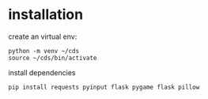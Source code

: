 # installation 

create an virtual env:
```
python -m venv ~/cds
source ~/cds/bin/activate
```

install dependencies
```
pip install requests pyinput flask pygame flask pillow
```
